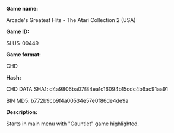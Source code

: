 ﻿**Game name:**

Arcade's Greatest Hits - The Atari Collection 2 (USA)

**Game ID:**

SLUS-00449

**Game format:**

CHD

**Hash:**

CHD DATA SHA1: d4a9806ba07f84ea1c16094b15cdc4b6ac91aa91

BIN MD5: b772b9cb9f4a00534e57e0f86de4de9a

**Description:**

Starts in main menu with "Gauntlet" game highlighted.